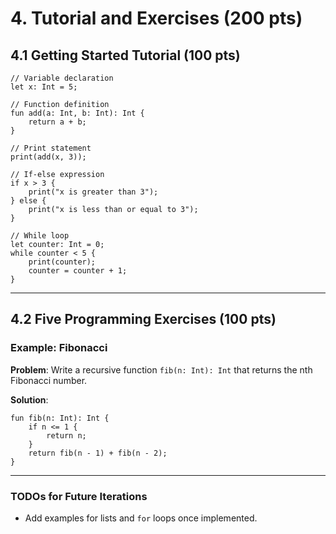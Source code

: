 # 4. Tutorial and Exercises (200 pts)

## 4.1 Getting Started Tutorial (100 pts)

```superclean
// Variable declaration
let x: Int = 5;

// Function definition
fun add(a: Int, b: Int): Int {
    return a + b;
}

// Print statement
print(add(x, 3));

// If-else expression
if x > 3 {
    print("x is greater than 3");
} else {
    print("x is less than or equal to 3");
}

// While loop
let counter: Int = 0;
while counter < 5 {
    print(counter);
    counter = counter + 1;
}
```

---

## 4.2 Five Programming Exercises (100 pts)

### Example: Fibonacci

**Problem**: Write a recursive function `fib(n: Int): Int` that returns the nth Fibonacci number.

**Solution**:

```superclean
fun fib(n: Int): Int {
    if n <= 1 {
        return n;
    }
    return fib(n - 1) + fib(n - 2);
}
```

---

### **TODOs for Future Iterations**

- Add examples for lists and `for` loops once implemented.
